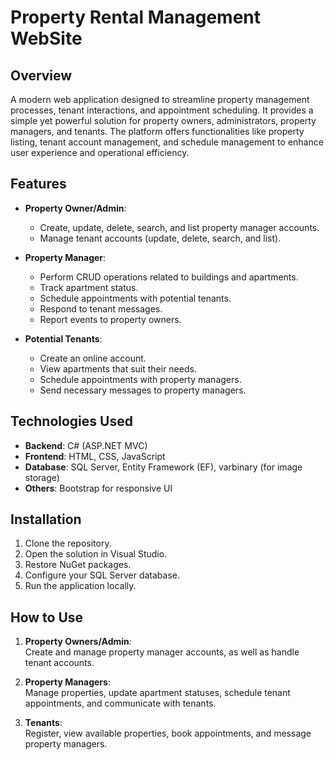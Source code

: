 # Property Rental Management WebSite

## Overview
A modern web application designed to streamline property management processes, tenant interactions, and appointment scheduling. It provides a simple yet powerful solution for property owners, administrators, property managers, and tenants. The platform offers functionalities like property listing, tenant account management, and schedule management to enhance user experience and operational efficiency.

## Features
- **Property Owner/Admin**:  
  - Create, update, delete, search, and list property manager accounts.  
  - Manage tenant accounts (update, delete, search, and list).  

- **Property Manager**:  
  - Perform CRUD operations related to buildings and apartments.  
  - Track apartment status.  
  - Schedule appointments with potential tenants.  
  - Respond to tenant messages.  
  - Report events to property owners.

- **Potential Tenants**:  
  - Create an online account.  
  - View apartments that suit their needs.  
  - Schedule appointments with property managers.  
  - Send necessary messages to property managers.

## Technologies Used
- **Backend**: C# (ASP.NET MVC)
- **Frontend**: HTML, CSS, JavaScript
- **Database**: SQL Server, Entity Framework (EF), varbinary (for image storage)
- **Others**: Bootstrap for responsive UI

## Installation
1. Clone the repository.
2. Open the solution in Visual Studio.
3. Restore NuGet packages.
4. Configure your SQL Server database.
5. Run the application locally.

## How to Use
1. **Property Owners/Admin**:  
   Create and manage property manager accounts, as well as handle tenant accounts.
  
2. **Property Managers**:  
   Manage properties, update apartment statuses, schedule tenant appointments, and communicate with tenants.

3. **Tenants**:  
   Register, view available properties, book appointments, and message property managers.
